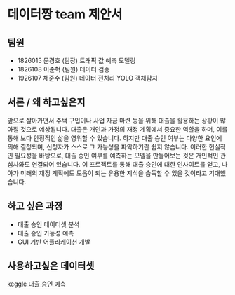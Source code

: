 # 데이터짱 team 제안서
## 팀원
- 1826015 문경호 (팀장) 트래픽 값 예측 모델링
- 1826108 이준혁 (팀원) 데이터 검증
- 1926107 채준수 (팀원) 데이터 전처리 YOLO 객체탐지
## 서론 / 왜 하고싶은지
앞으로 살아가면서 주택 구입이나 사업 자금 마련 등을 위해 대출을 활용하는 상황이 많아질 것으로 예상됩니다. 대출은 개인과 가정의 재정 계획에서 중요한 역할을 하며, 이를 통해 보다 안정적인 삶을 영위할 수 있습니다. 하지만 대출 승인 여부는 다양한 요인에 의해 결정되며, 신청자가 스스로 그 가능성을 파악하기란 쉽지 않습니다. 이러한 현실적인 필요성을 바탕으로, 대출 승인 여부를 예측하는 모델을 만들어보는 것은 개인적인 관심사와도 연결되어 있습니다. 이 프로젝트를 통해 대출 승인에 대한 인사이트를 얻고, 나아가 미래의 재정 계획에도 도움이 되는 유용한 지식을 습득할 수 있을 것이라고 기대했습니다.
## 하고 싶은 과정
- 대출 승인 데이터셋 분석 
- 대출 승인 가능성 예측
- GUI 기반 어플리케이션 개발
## 사용하고싶은 데이터셋
[keggle 대출 승인 예측](https://www.kaggle.com/competitions/playground-series-s4e10/overview)